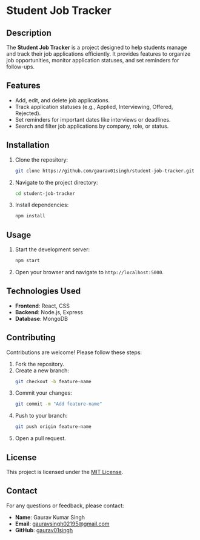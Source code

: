 # Student Job Tracker

## Description
The **Student Job Tracker** is a project designed to help students manage and track their job applications efficiently. It provides features to organize job opportunities, monitor application statuses, and set reminders for follow-ups.

## Features
- Add, edit, and delete job applications.
- Track application statuses (e.g., Applied, Interviewing, Offered, Rejected).
- Set reminders for important dates like interviews or deadlines.
- Search and filter job applications by company, role, or status.

## Installation
1. Clone the repository:
    ```bash
    git clone https://github.com/gaurav01singh/student-job-tracker.git
    ```
2. Navigate to the project directory:
    ```bash
    cd student-job-tracker
    ```
3. Install dependencies:
    ```bash
    npm install
    ```

## Usage
1. Start the development server:
    ```bash
    npm start
    ```
2. Open your browser and navigate to `http://localhost:5000`.

## Technologies Used
- **Frontend**: React, CSS
- **Backend**: Node.js, Express
- **Database**: MongoDB

## Contributing
Contributions are welcome! Please follow these steps:
1. Fork the repository.
2. Create a new branch:
    ```bash
    git checkout -b feature-name
    ```
3. Commit your changes:
    ```bash
    git commit -m "Add feature-name"
    ```
4. Push to your branch:
    ```bash
    git push origin feature-name
    ```
5. Open a pull request.

## License
This project is licensed under the [MIT License](LICENSE).

## Contact
For any questions or feedback, please contact:
- **Name**: Gaurav Kumar Singh
- **Email**: gauravsingh02195@gmail.com
- **GitHub**: [gaurav01singh](https://github.com/gaurav01singh)